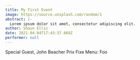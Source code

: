 ```yaml
---
title: My First Event
image: https://source.unsplash.com/random/1
abstract: |-
  Lorem ipsum dolor sit amet, consectetur adipiscing elit.
author: Shaun Ellis
date: 2021-04-04T17:43:37.669Z
performer: null
---
```

Special Guest, John Beacher
Prix Fixe Menu: Foo